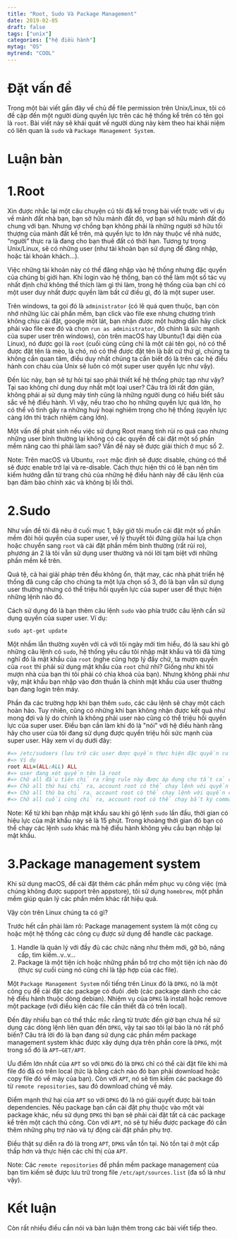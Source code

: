 ```yaml
---
title: "Root, Sudo Và Package Management"
date: 2019-02-05
draft: false
tags: ["unix"]
categories: ["hệ điều hành"]
mytag: "OS"
mytrend: "COOL"
---
```


# Đặt vấn đề

Trong một bài viết gần đây về chủ đề file permission trên Unix/Linux, tôi có đề cập đến một người dùng quyền lực trên các hệ thống kể trên có tên gọi là `root`. Bài viết này sẽ khái quát về người dùng này kèm theo hai khái niệm có liên quan là `sudo` và `Package Management System`.

# Luận bàn

# 1.Root

Xin được nhắc lại một câu chuyện cũ tôi đã kể trong bài viết trước với ví dụ về mảnh đất nhà bạn, bạn sở hữu mảnh đất đó, vợ bạn sở hữu mảnh đất đó chung với bạn. Nhưng vợ chồng bạn không phải là những người sở hữu tối thượng của mảnh đất kể trên, mà quyền lực to lớn này thuộc về nhà nước, “người” thực ra là đang cho bạn thuê đất có thời hạn. Tương tự trọng Unix/Linux, sẽ có những user (như tài khoản bạn sử dụng để đăng nhập, hoặc tài khoản khách…).

Việc những tài khoản này có thể đăng nhập vào hệ thống nhưng đặc quyền của chúng bị giới hạn. Khi login vào hệ thống, bạn có thể làm một số tác vụ nhất định chứ không thể thích làm gì thì làm, trong hệ thống của bạn chỉ có một user duy nhất được quyền làm bất cứ điều gì, đó là một super user.

Trên windows, ta gọi đó là `administrator` (có lẽ quá quen thuộc, bạn còn nhớ những lúc cài phần mềm, bạn click vào file exe nhưng chương trình không chịu cài đặt, google một lát, bạn nhận được một hướng dẫn hãy click phải vào file exe đó và chọn `run as administrator`, đó chính là sức mạnh của super user trên windows), còn trên macOS hay Ubuntu(1 đại diện của Linux), nó được gọi là `root` (cuối cùng cũng chỉ là một cái tên gọi, nó có thể được đặt tên là mèo, là chó, nó có thể được đặt tên là bất cứ thứ gì, chúng ta không cần quan tâm, điều duy nhất chúng ta cần biết đó là trên các hệ điều hành con cháu của Unix sẽ luôn có một super user quyền lực như vậy).

Đến lúc này, bạn sẽ tự hỏi tại sao phải thiết kế hệ thống phức tạp như vậy? Tại sao không chỉ dung duy nhất một loại user?
Câu trả lời rất đơn giản, không phải ai sử dụng máy tính cũng là những người dung có hiểu biết sâu sắc về hệ điều hành. Vì vậy, nếu trao cho họ những quyền lực quá lớn, họ có thể vô tình gây ra những huỷ hoại nghiêm trọng cho hệ thống (quyền lực càng lớn thì trách nhiệm càng lớn).

Một vấn đề phát sinh nếu việc sử dụng Root mang tính rủi ro quá cao nhưng những user bình thường lại không có các quyền để cài đặt một số phần mềm nâng cao thì phải làm sao? Vấn đề này sẽ được giải thích ở mục số 2.

Note: Trên macOS và Ubuntu, `root` mặc định sẽ được disable, chúng có thể sẽ được enable trở lại và re-disable. Cách thực hiện thì có lẽ bạn nên tìm kiếm hướng dẫn từ trang chủ của những hệ điều hành này để câu lệnh của bạn đảm bảo chính xác và không bị lỗi thời.

# 2.Sudo

Như vấn đề tôi đã nêu ở cuối mục 1, bây giờ tôi muốn cài đặt một số phần mềm đòi hỏi quyền của super user, về lý thuyết tôi đứng giữa hai lựa chọn hoặc chuyển sang `root` và cài đặt phần mềm bình thường (rất rủi ro), phương án 2 là tôi vẫn sử dụng user thường và nói lời tạm biệt với những phần mềm kể trên.

Quá tệ, cả hai giải pháp trên đều không ổn, thật may, các nhà phát triển hệ thống đã cung cấp cho chúng ta một lựa chọn số 3, đó là bạn vẫn sử dụng user thường nhưng có thể triệu hồi quyền lực của super user để thực hiện những lệnh nào đó.

Cách sử dụng đó là bạn thêm câu lệnh `sudo` vào phía trước câu lệnh cần sử dụng quyền của super user. Ví dụ:

`sudo apt-get update`

Một nhầm lẫn thường xuyên với cả với tôi ngày mới tìm hiểu, đó là sau khi gõ những câu lệnh có `sudo`, hệ thống yêu cầu tôi nhập mật khẩu và tôi đã từng nghĩ đó là mật khẩu của `root` (nghe cũng hợp lý đấy chứ, ta mượn quyền của `root` thì phải sử dụng mật khẩu của `root` chứ nhỉ? Giống như khi tôi mượn nhà của bạn thì tôi phải có chìa khoá của bạn). Nhưng không phải như vậy, mật khẩu bạn nhập vào đơn thuần là chính mật khẩu của user thường bạn đang login trên máy.

Phần đa các trường hợp khi bạn thêm `sudo`, các câu lệnh sẽ chạy một cách hoàn hảo. Tuy nhiên, cũng có những khi bạn không nhận được kết quả như mong đợi và lý do chính là không phải user nào cũng có thể triệu hồi quyền lực của super user. Điều bạn cần làm khi đó là "nói" với hệ điều hành rằng hãy cho user của tôi đang sử dụng được quyền triệu hồi sức mạnh của super user. Hãy xem ví dụ dưới đây:

```ruby
#=> /etc/sudoers (lưu trữ các user được quyền thực hiện đặc quyền của super user)
#=> Ví dụ
root ALL=(ALL:ALL) ALL
#=> user đang xét quyền tên là root
#=> Chữ all đầu tiên chỉ ra rằng rule này được áp dụng cho tất cả các host
#=> Chữ all thứ hai chỉ ra, account root có thể chạy lệnh với quyền của bất kỳ user nào.
#=> Chữ all thứ ba chỉ ra, account root có thể chạy lệnh với quyền của bất kỳ group nào.
#=> Chữ all cuối cùng chỉ ra, account root có thể chạy bất kỳ command nào.
```

Note: Kể từ khi bạn nhập mật khẩu sau khi gõ lệnh `sudo` lần đầu, thời gian có hiệu lực của mật khẩu này sẽ là 15 phút. Trong khoảng thời gian đó bạn có thể chạy các lệnh `sudo` khác mà hệ điều hành không yêu cầu bạn nhập lại mật khẩu.


# 3.Package management system

Khi sử dụng macOS, để cài đặt thêm các phần mềm phục vụ công việc (mà chúng không được support trên appstore), tôi sử dụng `homebrew`, một phần mềm giúp quản lý các phần mềm khác rất hiệu quả.

Vậy còn trên Linux chúng ta có gì?

Trước hết cần phải làm rõ: Package management system là một công cụ hoặc một hệ thống các công cụ được sử dụng để handle các package.
1.	Handle là quản lý với đầy đủ các chức năng như thêm mới, gỡ bỏ, nâng cấp, tìm kiếm..v..v…
2.	Package là một tiện ích hoặc những phần bổ trợ cho một tiện ích nào đó (thực sự cuối cùng nó cũng chỉ là tập hợp của các file).

Một `Package Management System` nổi tiếng trên Linux đó là `DPKG`, nó là một công cụ để cài đặt các package có đuôi .deb (các package dành cho các hệ điều hành thuộc dòng debian).
Nhiệm vụ của `DPKG` là install hoặc remove một package (với điều kiện các file cần thiết đã có trên local).

Đến đây nhiều bạn có thể thắc mắc rằng từ trước đến giờ bạn chưa hề sử dụng các dòng lệnh liên quan đến `DPKG`, vậy tại sao tôi lại bảo là nó rất phổ biến? Câu trả lời đó là bạn đang sử dụng các phần mềm package management system khác được xây dựng dựa trên phần core là `DPKG`, một trong số đó là `APT–GET/APT`.

Ưu điểm lớn nhất của `APT` so với `DPKG` đó là `DPKG` chỉ có thể cài đặt file khi mà file đó đã có trên local (tức là bằng cách nào đó bạn phải download hoặc copy file đó về máy của bạn). Còn với `APT`, nó sẽ tìm kiếm các package đó từ `remote repositories`, sau đó download chúng về máy.

Điểm mạnh thứ hai của `APT` so với `DPKG` đó là nó giải quyết được bài toán dependencies. Nếu package bạn cần cài đặt phụ thuộc vào một vài package khác, nếu sử dụng `DPKG` thì bạn sẽ phải cài đặt tất cả các package kể trên một cách thủ công.
Còn với `APT`, nó sẽ tự hiểu được package đó cần thêm những phụ trợ nào và tự động cài đặt phần phụ trợ.

Điều thật sự diễn ra đó là trong `APT`, `DPKG` vẫn tồn tại. Nó tồn tại ở một cấp thấp hơn và thực hiện các chỉ thị của `APT`.

Note: Các `remote repositories` để phần mềm package management của bạn tìm kiếm sẽ được lưu trữ trong file `/etc/apt/sources.list` (đa số là như vậy).

# Kết luận

Còn rất nhiều điều cần nói và bàn luận thêm trong các bài viết tiếp theo.
